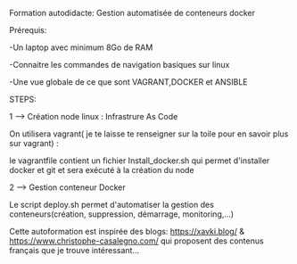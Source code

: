 Formation autodidacte: Gestion automatisée de conteneurs docker

Prérequis:

-Un laptop avec minimum 8Go de RAM

-Connaitre les commandes de navigation basiques sur linux

-Une vue globale de ce que sont VAGRANT,DOCKER et ANSIBLE

STEPS:

1 --> Création node linux : Infrastrure As Code 

On utilisera vagrant( je te laisse te renseigner sur la toile pour en savoir plus sur vagrant) :

le vagrantfile contient un fichier Install_docker.sh qui permet d'installer docker et git et sera exécuté à la création du node

2 --> Gestion conteneur Docker 

Le script deploy.sh permet d'automatiser la gestion des conteneurs(création, suppression, démarrage, monitoring,...)


Cette autoformation est inspirée des blogs: https://xavki.blog/ & https://www.christophe-casalegno.com/ qui proposent des contenus français que je trouve intéressant...
 
